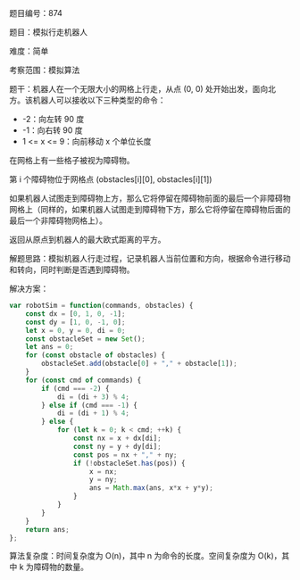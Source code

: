 题目编号：874

题目：模拟行走机器人

难度：简单

考察范围：模拟算法

题干：机器人在一个无限大小的网格上行走，从点 (0, 0) 处开始出发，面向北方。该机器人可以接收以下三种类型的命令：

- -2：向左转 90 度
- -1：向右转 90 度
- 1 <= x <= 9：向前移动 x 个单位长度

在网格上有一些格子被视为障碍物。

第 i 个障碍物位于网格点  (obstacles[i][0], obstacles[i][1])

如果机器人试图走到障碍物上方，那么它将停留在障碍物前面的最后一个非障碍物网格上（同样的，如果机器人试图走到障碍物下方，那么它将停留在障碍物后面的最后一个非障碍物网格上）。

返回从原点到机器人的最大欧式距离的平方。

解题思路：模拟机器人行走过程，记录机器人当前位置和方向，根据命令进行移动和转向，同时判断是否遇到障碍物。

解决方案：

```javascript
var robotSim = function(commands, obstacles) {
    const dx = [0, 1, 0, -1];
    const dy = [1, 0, -1, 0];
    let x = 0, y = 0, di = 0;
    const obstacleSet = new Set();
    let ans = 0;
    for (const obstacle of obstacles) {
        obstacleSet.add(obstacle[0] + "," + obstacle[1]);
    }
    for (const cmd of commands) {
        if (cmd === -2) {
            di = (di + 3) % 4;
        } else if (cmd === -1) {
            di = (di + 1) % 4;
        } else {
            for (let k = 0; k < cmd; ++k) {
                const nx = x + dx[di];
                const ny = y + dy[di];
                const pos = nx + "," + ny;
                if (!obstacleSet.has(pos)) {
                    x = nx;
                    y = ny;
                    ans = Math.max(ans, x*x + y*y);
                }
            }
        }
    }
    return ans;
};
```

算法复杂度：时间复杂度为 O(n)，其中 n 为命令的长度。空间复杂度为 O(k)，其中 k 为障碍物的数量。